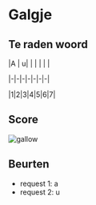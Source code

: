 # Galgje

## Te raden woord

|A | u| | | | | |

|-|-|-|-|-|-|-|

|1|2|3|4|5|6|7|

## Score
![gallow](./images/1.png)

## Beurten
* request 1: a
* request 2: u
